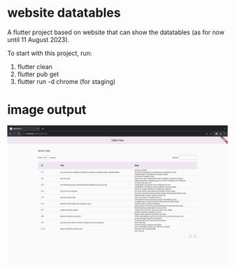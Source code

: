 # website datatables

A flutter project based on website that can show the datatables (as for now until 11 August 2023).

To start with this project, run:
1) flutter clean
2) flutter pub get
3) flutter run -d chrome (for staging)

# image output

![](datatables_website.png)